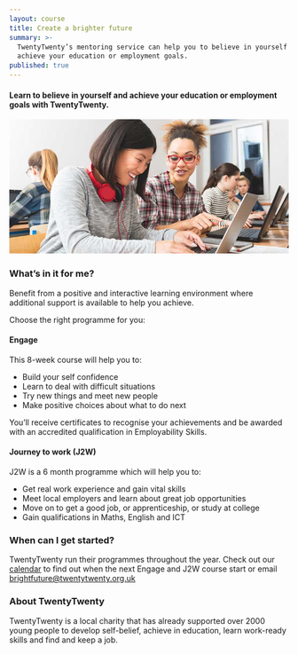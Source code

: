 ```yaml
---
layout: course
title: Create a brighter future
summary: >-
  TwentyTwenty’s mentoring service can help you to believe in yourself and
  achieve your education or employment goals.
published: true
---
```


#### Learn to believe in yourself and achieve your education or employment goals with TwentyTwenty.

![Two young women working on computer](/img/computers.jpg)

### What’s in it for me? 

Benefit from a positive and interactive learning environment where additional support is available to help you achieve. 

Choose the right programme for you:

#### Engage<br>
This 8-week course will help you to: 
- Build your self confidence 
- Learn to deal with difficult situations 
- Try new things and meet new people 
- Make positive choices about what to do next


You’ll receive certificates to recognise your achievements and be awarded with an accredited qualification in Employability Skills.

#### Journey to work (J2W)<br>
J2W is a 6 month programme which will help you to: 
- Get real work experience and gain vital skills
- Meet local employers and learn about great job opportunities
- Move on to get a good job, or apprenticeship, or study at college
- Gain qualifications in Maths, English and ICT



### When can I get started?

TwentyTwenty run their programmes throughout the year. Check out our [calendar](https://www.yesproject.org/course-dates/) to find out when the next Engage and J2W course start or email [brightfuture@twentytwenty.org.uk](mailto:brightfuture@twentytwenty.org.uk)

### About TwentyTwenty

TwentyTwenty is a local charity that has already supported over 2000 young people to develop self-belief, achieve in education, learn work-ready skills and find and keep a job.
